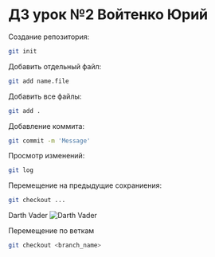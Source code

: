 # ДЗ урок №2 Войтенко Юрий

Создание репозитория:
```sh
git init
```

Добавить отдельный файл:
```sh
git add name.file
```

Добавить все файлы:
```sh
git add .
```

Добавление коммита:
```sh
git commit -m 'Message'
```

Просмотр изменений:
```sh
git log
```

Перемещение на предыдущие сохраниения:
```sh
git checkout ...
```

Darth Vader
![Darth Vader](Darth_Vader.jpg)


Перемещение по веткам
```sh
git checkout <branch_name>
```